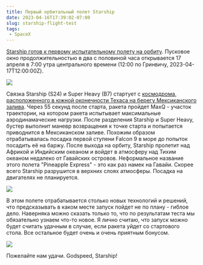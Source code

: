 ```yaml
---
title: Первый орбитальный полет Starship
date: 2023-04-16T17:39:02-07:00
slug: starship-flight-test
tags:
 - SpaceX
---
```


[Starship готов к первому испытательному полету на орбиту][1]. Пусковое окно
продолжительностью в два с половиной часа открывается 17 апреля в 7:00 утра 
центрального времени (12:00 по Гринвичу, 2023-04-17T12:00:00Z).

[![](/2023/04/starship_stacked_1.thumbnail.jpg)](/2023/04/starship_stacked_1.jpg)

Связка Starship (S24) и Super Heavy (B7) стартует с [космодрома, расположенного
в южной оконечности Техаса на берегу Мексиканского залива][2]. Через 55 секунд
после старта, ракета пройдет MaxQ - участок траектории, на котором ракета испытывает
максимальные аэродинамаческие нагрузки. После разделения Starship и Super Heavy,
бустер выполнит маневр возвращения к точке старта и попытается приводнится в
Мексиканском заливе. Похожим образом отрабатывалась посадка первой ступени Falcon 9
в море до попыток посадить её на баржу. После выхода на орбиту, Starship пролетит
над Африкой и Индийским океаном и войдет в атмосферу над Тихим океаном недалеко от
Гавайских островов. Неформальное название этого полета "Pineapple Express" - это
как раз намек на Гавайи. Скорее всего Starship разрушится в верхних слоях
атмосферы. Посадка на двигателях не планируется.

[![](/2023/04/SPACEX_STARSHIP_INFOGRAPHIC_041223_web_096b650bff.png)](/2023/04/SPACEX_STARSHIP_INFOGRAPHIC_041223_web_096b650bff.png)

В этом полете отрабатывается столько новых технологий и решений, что предсказывать
в каком месте запуск пойдет не по плану - гиблое дело. Наверняка можно сказать
только то, что по результатам теста мы обязательно узнаем что-то новое. Я лично
считаю, что запуск можно будет считать удачным в случае, если ракета уйдет со
стартового стола. Все остальное будет очень и очень приятным бонусом.

[![](/2023/04/starship_stacked_2.thumbnail.jpg)](/2023/04/starship_stacked_2.jpg)

Пожелайте нам удачи. Godspeed, Starship!

<!--more-->

[1]: https://www.spacex.com/launches/mission/?missionId=starship-flight-test
[2]: https://goo.gl/maps/e5PBp3Lfdh5y7WQcA
